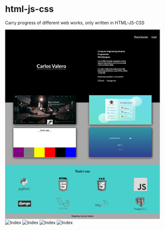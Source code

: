 # html-js-css
Carry progress of different web works, only written in HTML-JS-CSS

<img src="/img/readme/index.jpeg" alt="Index"/>

<img src="/img/readme/feet.jpeg" alt="Index"/>

<img src="/img/readme/music.jpeg" alt="Index"/>

<img src="/img/readme/cristal.jpeg" alt="Index"/>

<img src="/img/readme/weather.jpeg" alt="Index"/>